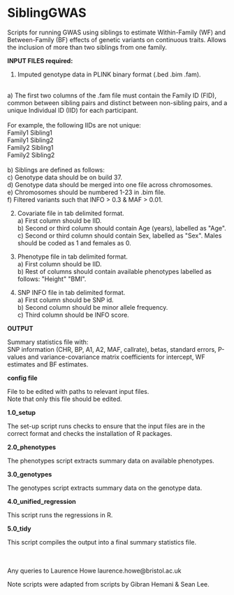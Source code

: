# SiblingGWAS

Scripts for running GWAS using siblings to estimate Within-Family (WF) and Between-Family (BF) effects of genetic variants on continuous traits. Allows the inclusion of more than two siblings from one family.

<b> INPUT FILES required: </b>
1) Imputed genotype data in PLINK binary format (.bed .bim .fam). <br/>
<br/>
a) The first two columns of the .fam file must contain the Family ID (FID), common between sibling pairs and distinct between non-sibling pairs, and a unique Individual ID (IID) for each participant. <br/>
<br/>
For example, the following IIDs are not unique: <br/>
Family1 Sibling1 <br/>
Family1 Sibling2 <br/>
Family2 Sibling1 <br/>
Family2 Sibling2 <br/>
<br/>
b) Siblings are defined as follows: <br/>
c) Genotype data should be on build 37. <br/>
d) Genotype data should be merged into one file across chromosomes. <br/>
e) Chromosomes should be numbered 1-23 in .bim file. <br/>
f) Filtered variants such that INFO > 0.3 & MAF > 0.01. <br/>

2) Covariate file in tab delimited format. <br/>
a) First column should be IID. <br/>
b) Second or third column should contain Age (years), labelled as "Age". <br/>
c) Second or third column should contain Sex, labelled as "Sex". Males should be coded as 1 and females as 0. <br/>

3) Phenotype file in tab delimited format. <br/>
a) First column should be IID. <br/>
b) Rest of columns should contain available phenotypes labelled as follows: "Height" "BMI". <br/>

4) SNP INFO file in tab delimited format. <br/>
a) First column should be SNP id. <br/>
b) Second column should be minor allele frequency. <br/>
c) Third column should be INFO score. <br/>

<b> OUTPUT </b>

Summary statistics file with: <br/>
SNP information (CHR, BP, A1, A2, MAF, callrate), betas, standard errors, P-values and variance-covariance matrix coefficients for intercept, WF estimates and BF estimates.

<b> config file </b>

File to be edited with paths to relevant input files. <br/>
Note that only this file should be edited. <br/>

<b> 1.0_setup </b>

The set-up script runs checks to ensure that the input files are in the correct format and checks the installation of R packages.

<b> 2.0_phenotypes </b>

The phenotypes script extracts summary data on available phenotypes.

<b> 3.0_genotypes </b>

The genotypes script extracts summary data on the genotype data.

<b> 4.0_unified_regression </b> 

This script runs the regressions in R.

<b> 5.0_tidy </b> 

This script compiles the output into a final summary statistics file.

<br>
<br>
Any queries to Laurence Howe laurence.howe@bristol.ac.uk

Note scripts were adapted from scripts by Gibran Hemani & Sean Lee.
